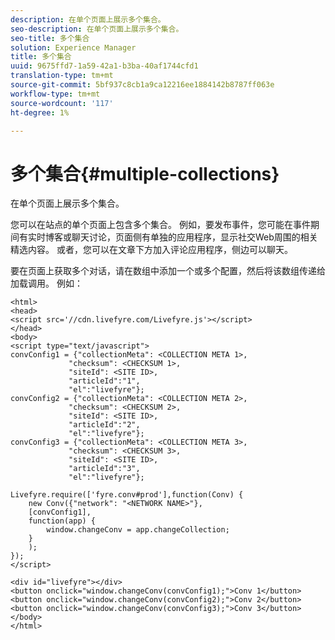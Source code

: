 ```yaml
---
description: 在单个页面上展示多个集合。
seo-description: 在单个页面上展示多个集合。
seo-title: 多个集合
solution: Experience Manager
title: 多个集合
uuid: 9675ffd7-1a59-42a1-b3ba-40af1744cfd1
translation-type: tm+mt
source-git-commit: 5bf937c8cb1a9ca12216ee1884142b8787ff063e
workflow-type: tm+mt
source-wordcount: '117'
ht-degree: 1%

---
```



# 多个集合{#multiple-collections}

在单个页面上展示多个集合。

您可以在站点的单个页面上包含多个集合。 例如，要发布事件，您可能在事件期间有实时博客或聊天讨论，页面侧有单独的应用程序，显示社交Web周围的相关精选内容。 或者，您可以在文章下方加入评论应用程序，侧边可以聊天。

要在页面上获取多个对话，请在数组中添加一个或多个配置，然后将该数组传递给加载调用。 例如：

```
<html> 
<head> 
<script src='//cdn.livefyre.com/Livefyre.js'></script> 
</head> 
<body> 
<script type="text/javascript"> 
convConfig1 = {"collectionMeta": <COLLECTION META 1>, 
             "checksum": <CHECKSUM 1>, 
             "siteId": <SITE ID>, 
             "articleId":"1", 
             "el":"livefyre"}; 
convConfig2 = {"collectionMeta": <COLLECTION META 2>, 
             "checksum": <CHECKSUM 2>, 
             "siteId": <SITE ID>, 
             "articleId":"2", 
             "el":"livefyre"}; 
convConfig3 = {"collectionMeta": <COLLECTION META 3>, 
             "checksum": <CHECKSUM 3>, 
             "siteId": <SITE ID>, 
             "articleId":"3", 
             "el":"livefyre"}; 
  
Livefyre.require(['fyre.conv#prod'],function(Conv) { 
    new Conv({"network": "<NETWORK NAME>"}, 
    [convConfig1], 
    function(app) {  
        window.changeConv = app.changeCollection; 
    } 
    ); 
}); 
</script> 
  
<div id="livefyre"></div> 
<button onclick="window.changeConv(convConfig1);">Conv 1</button> 
<button onclick="window.changeConv(convConfig2);">Conv 2</button> 
<button onclick="window.changeConv(convConfig3);">Conv 3</button> 
</body> 
</html>
```
